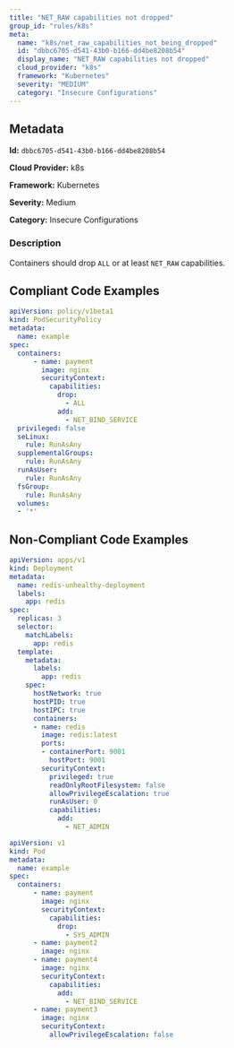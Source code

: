 ```yaml
---
title: "NET_RAW capabilities not dropped"
group_id: "rules/k8s"
meta:
  name: "k8s/net_raw_capabilities_not_being_dropped"
  id: "dbbc6705-d541-43b0-b166-dd4be8208b54"
  display_name: "NET_RAW capabilities not dropped"
  cloud_provider: "k8s"
  framework: "Kubernetes"
  severity: "MEDIUM"
  category: "Insecure Configurations"
---
```

## Metadata

**Id:** `dbbc6705-d541-43b0-b166-dd4be8208b54`

**Cloud Provider:** k8s

**Framework:** Kubernetes

**Severity:** Medium

**Category:** Insecure Configurations

### Description

 Containers should drop `ALL` or at least `NET_RAW` capabilities.


## Compliant Code Examples
```yaml
apiVersion: policy/v1beta1
kind: PodSecurityPolicy
metadata:
  name: example
spec:
  containers:
      - name: payment
        image: nginx
        securityContext:
          capabilities:
            drop:
              - ALL
            add:
              - NET_BIND_SERVICE
  privileged: false
  seLinux:
    rule: RunAsAny
  supplementalGroups:
    rule: RunAsAny
  runAsUser:
    rule: RunAsAny
  fsGroup:
    rule: RunAsAny
  volumes:
  - '*'

```
## Non-Compliant Code Examples
```yaml
apiVersion: apps/v1
kind: Deployment
metadata:
  name: redis-unhealthy-deployment
  labels:
    app: redis
spec:
  replicas: 3
  selector:
    matchLabels:
      app: redis
  template:
    metadata:      
      labels:
        app: redis
    spec:
      hostNetwork: true
      hostPID: true 
      hostIPC: true
      containers:
      - name: redis
        image: redis:latest
        ports:
        - containerPort: 9001
          hostPort: 9001
        securityContext:
          privileged: true
          readOnlyRootFilesystem: false
          allowPrivilegeEscalation: true
          runAsUser: 0
          capabilities:
            add:
              - NET_ADMIN
```

```yaml
apiVersion: v1
kind: Pod
metadata:
  name: example
spec:
  containers:
      - name: payment
        image: nginx
        securityContext:
          capabilities:
            drop:
              - SYS_ADMIN
      - name: payment2
        image: nginx
      - name: payment4
        image: nginx
        securityContext:
          capabilities:
            add:
              - NET_BIND_SERVICE
      - name: payment3
        image: nginx
        securityContext:
          allowPrivilegeEscalation: false

```